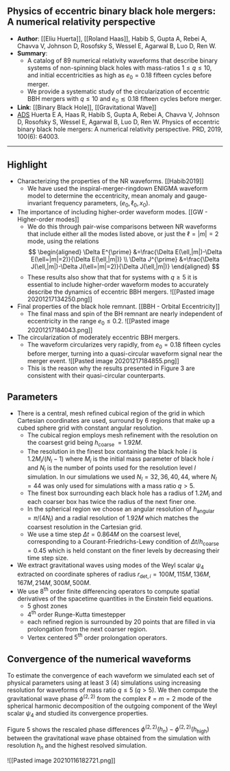 ## Physics of eccentric binary black hole mergers: A numerical relativity perspective

- **Author**: [[Eliu Huerta]], [[Roland Haas]], Habib S, Gupta A, Rebei A, Chavva V, Johnson D, Rosofsky S, Wessel E, Agarwal B, Luo D, Ren W.
- **Summary**:
	- A catalog of 89 numerical relativity waveforms that describe binary systems of non-spinning black holes with mass-ratios $1 \leq q \leq 10,$ and initial eccentricities as high as $e_{0}=0.18$ fifteen cycles before merger.
	- We provide a systematic study of the circularization of eccentric BBH mergers with $q \leq 10$ and $e_{0} \lesssim 0.18$ fifteen cycles before merger.
- **Link**: [[Binary Black Hole]], [[Gravitational Wave]]
- [ADS](https://ui.adsabs.harvard.edu/abs/2019PhRvD.100f4003H) Huerta E A, Haas R, Habib S, Gupta A, Rebei A, Chavva V, Johnson D, Rosofsky S, Wessel E, Agarwal B, Luo D, Ren W. Physics of eccentric binary black hole mergers: A numerical relativity perspective. PRD, 2019, 100(6): 64003.

___

## Highlight

- Characterizing the properties of the NR waveforms. [[Habib2019]]
	- We have used the inspiral-merger-ringdown ENIGMA waveform model to determine the eccentricity, mean anomaly and gauge-invariant frequency parameters, $\left(e_{0}, \ell_{0}, x_{0}\right)$.
- The importance of including higher-order waveform modes. [[GW - Higher-order modes]]
	- We do this through pair-wise comparisons between NR waveforms that include either all the modes listed above, or just the $\ell=|m|=2$ mode, using the relations
		$$
	\begin{aligned}
	\Delta E^{\prime} &=\frac{\Delta E(\ell,|m|)-\Delta E(\ell=|m|=2)}{\Delta E(\ell,|m|)} \\
	\Delta J^{\prime} &=\frac{\Delta J(\ell,|m|)-\Delta J(\ell=|m|=2)}{\Delta J(\ell,|m|)}
	\end{aligned}
	$$
	-  These results also show that that for systems with $q \geq 5$ it is essential to include higher-order waveform modes to accurately describe the dynamics of eccentric BBH mergers.
		![[Pasted image 20201217134250.png]]
- Final properties of the black hole remnant. [[BBH - Orbital Eccentricity]]
	- The final mass and spin of the BH remnant are nearly independent of eccentricity in the range $e_{0} \leq 0.2$.
		![[Pasted image 20201217184043.png]]
- The circularization of moderately eccentric BBH mergers.
	- The waveform circularizes very rapidly, from $e_{0}=0.18$ fifteen cycles before merger, turning into a quasi-circular waveform signal near the merger event.
		![[Pasted image 20201217184855.png]]
	- This is the reason why the results presented in Figure 3 are consistent with their quasi-circular counterparts.

## Parameters

- There is a central, mesh refined cubical region of the grid in which Cartesian coordinates are used, surround by 6 regions that make up a cubed sphere grid with constant angular resolution.
	- The cubical region employs mesh refinement with the resolution on the coarsest grid being $h_{\text {coarse }}=1.92 M$.
	- The resolution in the finest box containing the black hole $i$ is $1.2 M_{i} /\left(N_{l}-1\right)$ where $M_{i}$ is the initial mass parameter of black hole $i$ and $N_{l}$ is the number of points used for the resolution level $l$ simulation. In our simulations we used $N_{l}=32,36,40,44$, where $N_{l}=44$ was only used for simulations with a mass ratio $q>5$.
	- The finest box surrounding each black hole has a radius of $1.2 M_{i}$ and each coarser box has twice the radius of the next finer one.
	- In the spherical region we choose an angular resolution of $h_{\text {angular }}=\pi /\left(4 N_{l}\right)$ and a radial resolution of $1.92 M$ which matches the coarsest resolution in the Cartesian grid.
	- We use a time step $\Delta t=0.864 M$ on the coarsest level, corresponding to a Courant-Friedrichs-Lewy condition of $\Delta t / h_{\text {coarse }}=0.45$ which is held constant on the finer levels by decreasing their time step size.
- We extract gravitational waves using modes of the Weyl scalar $\psi_{4}$ extracted on coordinate spheres of radius $r_{\mathrm{det}, i}=100 M, 115 M, 136 M, 167 M, 214 M, 300 M, 500 M$.
- We use $8^{\mathrm{th}}$ order finite differencing operators to compute spatial derivatives of the spacetime quantities in the Einstein field equations.
	- 5 ghost zones
	- $4^{\mathrm{th}}$ order Runge-Kutta timestepper
	- each refined region is surrounded by 20 points that are filled in via prolongation from the next coarser region.
	- Vertex centered $5^{\mathrm{th}}$ order prolongation operators.

## Convergence of the numerical waveforms

To estimate the convergence of each waveform we simulated each set of physical parameters using at least 3 (4) simulations using increasing resolution for waveforms of mass ratio $q \leq 5$ ($q>5$). We then compute the gravitational wave phase $\phi^{(2,2)}$ from the complex $\ell=m=2$ mode of the spherical harmonic decomposition of the outgoing component of the Weyl scalar $\psi_{4}$ and studied its convergence properties.

Figure 5 shows the rescaled phase differences $\phi^{(2,2)}\left(h_{n}\right)-\phi^{(2,2)}\left(h_{\mathrm{high}}\right)$ between the gravitational wave phase obtained from the simulation with resolution $h_{n}$ and the highest resolved simulation.

![[Pasted image 20210116182721.png]]